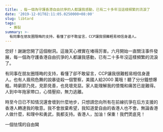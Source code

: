 ```yaml
---
title: ，每一個為守護香港自由抗爭的人都讓我感動，已有二十多年沒這樣頻繁的流淚了
date: '2019-12-01T02:11:05.0250000+08:00'
slug: libtard
tags:
  - 撕裂
summary: >-
  有同事在朋友圈隱晦的支持，看懂了卻不敢留言，CCP讓我很難輕易相信身邊人。
---
```


您好！謝謝您開了這個樹洞。這幾天心裡實在堵得厉害。六月開始一直關注事件發展，每一個為守護香港自由抗爭的人都讓我感動，已有二十多年沒這樣頻繁的流淚了。

有同事在朋友圈隱晦的支持，看懂了卻不敢留言，CCP讓我很難輕易相信身邊人。也有人眉飛色舞的說暴徒殺一個警察，美國人給2000 萬哦！聽了分分鐘想爆粗。時窮節乃見，見節見善，也見壞見惡。家人能理解我的憤慨和痛苦已是難得。人到中年拖家帶口，心情壓抑，無力逃離。

時至今日已不知情況還會壞到什麼地步，只想請您向所有在前線抗爭在后方支援的香港人轉達我的敬意。我不會放棄希望，我知道愛自由的香港人也不會。無論香港人做什麼，和理中和勇武，我都支持。香港人，加油！保重！我們煲底見！

一個怯懦的自由閪